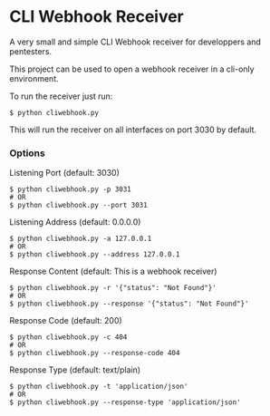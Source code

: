 # CLI Webhook Receiver

A very small and simple CLI Webhook receiver for developpers and pentesters.

This project can be used to open a webhook receiver in a cli-only environment.

To run the receiver just run:

```
$ python cliwebhook.py
```

This will run the receiver on all interfaces on port 3030 by default.

### Options

Listening Port (default: 3030)

```
$ python cliwebhook.py -p 3031
# OR
$ python cliwebhook.py --port 3031
```

Listening Address (default: 0.0.0.0)

```
$ python cliwebhook.py -a 127.0.0.1
# OR
$ python cliwebhook.py --address 127.0.0.1
```

Response Content (default: This is a webhook receiver)

```
$ python cliwebhook.py -r '{"status": "Not Found"}'
# OR
$ python cliwebhook.py --response '{"status": "Not Found"}'
```

Response Code (default: 200)

```
$ python cliwebhook.py -c 404
# OR
$ python cliwebhook.py --response-code 404
```

Response Type (default: text/plain)

```
$ python cliwebhook.py -t 'application/json'
# OR
$ python cliwebhook.py --response-type 'application/json'
```
